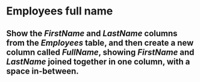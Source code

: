 # Employees full name

## Show the *FirstName* and *LastName* columns from the *Employees* table, and then create a new column called *FullName*, showing *FirstName* and *LastName* joined together in one column, with a space in-between.